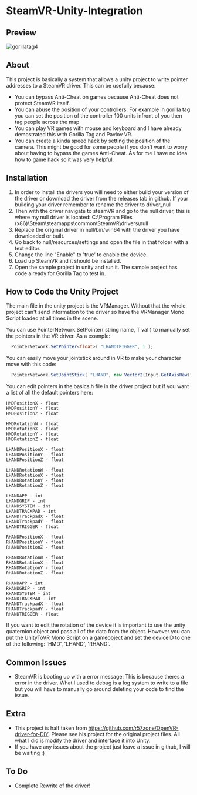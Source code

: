# SteamVR-Unity-Integration

## Preview

![gorillatag4](https://user-images.githubusercontent.com/33325442/116792025-2ff09d80-aab6-11eb-830e-1b7de7da7d90.gif)

## About
This project is basically a system that allows a unity project to write pointer addresses to a SteamVR driver. This can be usefully because:
- You can bypass Anti-Cheat on games because Anti-Cheat does not protect SteamVR itself.
- You can abuse the position of your controllers. For example in gorilla tag you can set the position of the controller 100 units infront of you then tag people across the map
- You can play VR games with mouse and keyboard and I have already demostrated this with Gorilla Tag and Pavlov VR.
- You can create a kinda speed hack by setting the position of the camera.
This might be good for some people if you don't want to worry about having to bypass the games Anti-Cheat. As for me I have no idea how to game hack so it was very helpful.
## Installation
1. In order to install the drivers you will need to either build your version of the driver or download the driver from the releases tab in github. If your building your driver remember to rename the driver to driver_null
2. Then with the driver navigate to steamVR and go to the null driver, this is where my null driver is located: C:\Program Files (x86)\Steam\steamapps\common\SteamVR\drivers\null
3. Replace the original driver in null/bin/win64 with the driver you have downloaded or built.
4. Go back to null/resources/settings and open the file in that folder with a text editor.
5. Change the line "Enable" to 'true' to enable the device.
6. Load up SteamVR and it should be installed.
7. Open the sample project in unity and run it. The sample project has code already for Gorilla Tag to test in.
## How to Code the Unity Project
The main file in the unity project is the VRManager. Without that the whole project can't send information to the driver so have the VRManager Mono Script loaded at all times in the scene.

You can use PointerNetwork.SetPointer<T>( string name, T val ) to manually set the pointers in the VR driver. As a example:
```c#
  PointerNetwork.SetPointer<float>( "LHANDTRIGGER", 1 );
```

You can easily move your jointstick around in VR to make your character move with this code:
```c#
  PointerNetwork.SetJointStick( "LHAND", new Vector2(Input.GetAxisRaw("Horizontal"), Input.GetAxisRaw("Vertical")) );
```

You can edit pointers in the basics.h file in the driver project but if you want a list of all the default pointers here:
```
HMDPositionX - float
HMDPositionY - float
HMDPositionZ - float

HMDRotationW - float
HMDRotationX - float
HMDRotationY - float
HMDRotationZ - float

LHANDPositionX - float
LHANDPositionY - float
LHANDPositionZ - float

LHANDRotationW - float
LHANDRotationX - float
LHANDRotationY - float
LHANDRotationZ - float

LHANDAPP - int
LHANDGRIP - int
LHANDSYSTEM - int
LHANDTRACKPAD - int
LHANDTrackpadX - float
LHANDTrackpadY - float
LHANDTRIGGER - float

RHANDPositionX - float
RHANDPositionY - float
RHANDPositionZ - float

RHANDRotationW - float
RHANDRotationX - float
RHANDRotationY - float
RHANDRotationZ - float

RHANDAPP - int
RHANDGRIP - int
RHANDSYSTEM - int
RHANDTRACKPAD - int
RHANDTrackpadX - float
RHANDTrackpadY - float
RHANDTRIGGER - float
```
If you want to edit the rotation of the device it is important to use the unity quaternion object and pass all of the data from the object. However you can put the UnityToVR Mono Script on a gameobject and set the deviceID to one of the following: 'HMD', 'LHAND', 'RHAND'.

## Common Issues
- SteamVR is booting up with a error message: This is because theres a error in the driver. What I used to debug is a log system to write to a file but you will have to manually go around deleting your code to find the issue.

## Extra
- This project is half taken from https://github.com/r57zone/OpenVR-driver-for-DIY. Please see his project for the original project files. All what I did is modify the driver and interface it into Unity.
- If you have any issues about the project just leave a issue in github, I will be waiting :)

## To Do
- Complete Rewrite of the driver!
